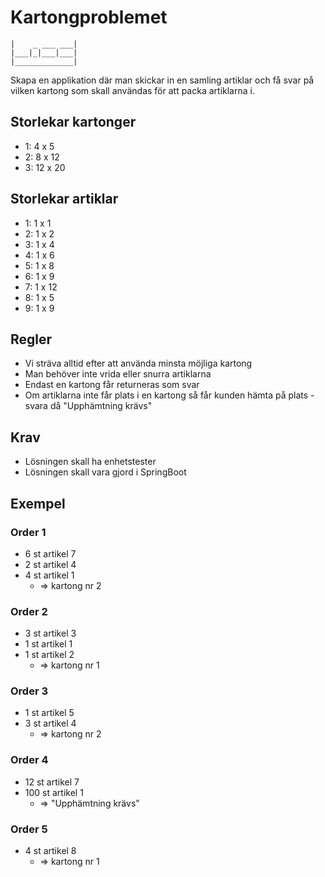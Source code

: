 # Kartongproblemet

```
|    _ ___ ___|
|___|_|___|___|
|_____________|
```

Skapa en applikation där man skickar in en samling artiklar och få svar på vilken kartong som skall användas för att
packa artiklarna i.

## Storlekar kartonger

- 1: 4 x 5
- 2: 8 x 12
- 3: 12 x 20

## Storlekar artiklar

- 1: 1 x 1
- 2: 1 x 2
- 3: 1 x 4
- 4: 1 x 6
- 5: 1 x 8
- 6: 1 x 9
- 7: 1 x 12
- 8: 1 x 5
- 9: 1 x 9

## Regler

- Vi sträva alltid efter att använda minsta möjliga kartong
- Man behöver inte vrida eller snurra artiklarna
- Endast en kartong får returneras som svar
- Om artiklarna inte får plats i en kartong så får kunden hämta på plats - svara då "Upphämtning krävs"

## Krav

- Lösningen skall ha enhetstester
- Lösningen skall vara gjord i SpringBoot

## Exempel

### Order 1

- 6 st artikel 7
- 2 st artikel 4
- 4 st artikel 1
    - => kartong nr 2

### Order 2

- 3 st artikel 3
- 1 st artikel 1
- 1 st artikel 2
    - => kartong nr 1

### Order 3

- 1 st artikel 5
- 3 st artikel 4
    - => kartong nr 2

### Order 4

- 12 st artikel 7
- 100 st artikel 1
    - => "Upphämtning krävs"

### Order 5

- 4 st artikel 8
    - => kartong nr 1